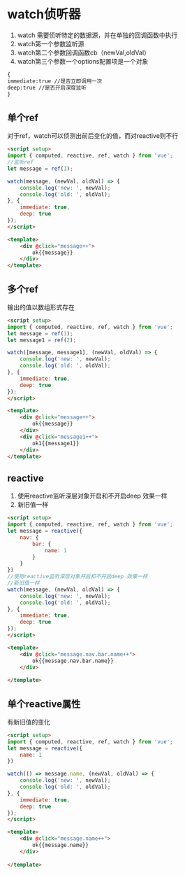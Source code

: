 # watch侦听器
1. watch 需要侦听特定的数据源，并在单独的回调函数中执行
2. watch第一个参数监听源
3. watch第二个参数回调函数cb（newVal,oldVal）
4. watch第三个参数一个options配置项是一个对象
```html
{
immediate:true //是否立即调用一次
deep:true //是否开启深度监听
}
```
## 单个ref
对于ref，watch可以侦测出前后变化的值，而对reactive则不行
```html
<script setup>
import { computed, reactive, ref, watch } from 'vue';
//监听ref
let message = ref(1);

watch(message, (newVal, oldVal) => {
    console.log('new: ', newVal);
    console.log('old: ', oldVal);
}, {
    immediate: true,
    deep: true
});
</script>

<template>
    <div @click="message++">
        ok{{message}}
    </div>
</template>
```
## 多个ref
输出的值以数组形式存在
```html
<script setup>
import { computed, reactive, ref, watch } from 'vue';
let message = ref(1);
let message1 = ref(2);

watch([message, message1], (newVal, oldVal) => {
    console.log('new: ', newVal);
    console.log('old: ', oldVal);
}, {
    immediate: true,
    deep: true
});
</script>

<template>
    <div @click="message++">
        ok{{message}}
    </div>
    <div @click="message1++">
        ok1{{message1}}
    </div>
</template>
```
## reactive
1. 使用reactive监听深层对象开启和不开启deep 效果一样
2. 新旧值一样
```html
<script setup>
import { computed, reactive, ref, watch } from 'vue';
let message = reactive({
    nav: {
        bar: {
            name: 1
        }
    }
})
//使用reactive监听深层对象开启和不开启deep 效果一样
//新旧值一样
watch(message, (newVal, oldVal) => {
    console.log('new: ', newVal);
    console.log('old: ', oldVal);
}, {
    immediate: true,
    deep: true
});
</script>

<template>
    <div @click="message.nav.bar.name++">
        ok{{message.nav.bar.name}}
    </div>
    
</template>
```
## 单个reactive属性
有新旧值的变化
```html
<script setup>
import { computed, reactive, ref, watch } from 'vue';
let message = reactive({
    name: 1
})

watch(() => message.name, (newVal, oldVal) => {
    console.log('new: ', newVal);
    console.log('old: ', oldVal);
}, {
    immediate: true,
    deep: true
});
</script>

<template>
    <div @click="message.name++">
        ok{{message.name}}
    </div>
    
</template>
```